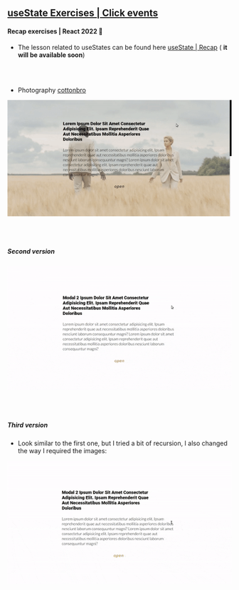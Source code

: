 ## [useState Exercises | Click events]()

#### Recap exercises | React 2022 🍨

- The lesson related to useStates can be found here [useState | Recap](https://github.com/nadiamariduena/react-recap-2022/tree/5-useState-counter) ( **it will be available soon**)

<br>
<br>

- Photography [cottonbro](https://www.pexels.com/fr-fr/@cottonbro/collections/)

[<img src="./src/img/slider2-test2.gif"/>](https://modal-beginner2.netlify.app/)

<br>
<br>

##### Second version

[<img src="./src/img/preview.gif"/>](https://github.com/nadiamariduena/modal-basictwo-intermediary)

<br>
<br>

##### Third version

- Look similar to the first one, but I tried a bit of recursion, I also changed the way I required the images:

[<img src="./src/img/preview2.gif"/>](https://github.com/nadiamariduena/modal-fetch1)
